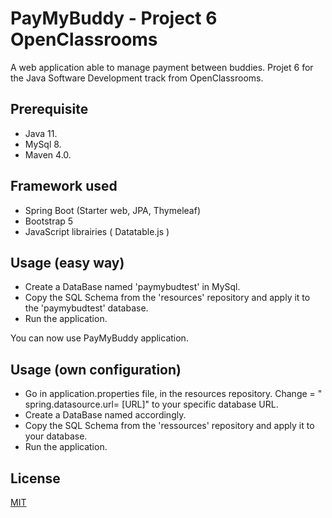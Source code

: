 
# PayMyBuddy - Project 6 OpenClassrooms

A web application able to manage payment between buddies. 
Projet 6 for the Java Software Development track from OpenClassrooms. 

## Prerequisite

* Java 11.
* MySql 8.
* Maven 4.0.

## Framework used
* Spring Boot (Starter web, JPA, Thymeleaf)
* Bootstrap 5
* JavaScript librairies ( Datatable.js )


## Usage (easy way)

* Create a DataBase named 'paymybudtest' in MySql.
* Copy the SQL Schema from the 'resources' repository and apply it to the 'paymybudtest' database.
* Run the application.

You can now use PayMyBuddy application. 

## Usage (own configuration)

* Go in application.properties file, in the resources repository. Change = " spring.datasource.url= [URL]" to your specific database URL.
*  Create a DataBase named accordingly.
* Copy the SQL Schema from the 'ressources' repository and apply it to your database.
* Run the application.


## License
[MIT](https://choosealicense.com/licenses/mit/)
